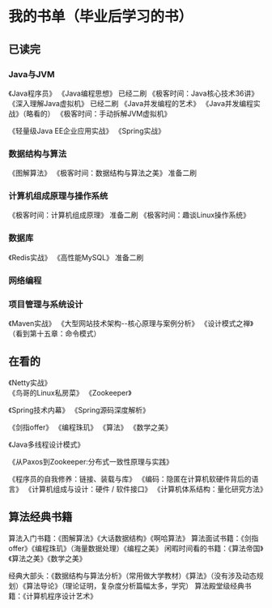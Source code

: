 
# 我的书单（毕业后学习的书）

## 已读完 #################################################################
### Java与JVM
《Java程序员》
《Java编程思想》 已经二刷
《极客时间：Java核心技术36讲》
《深入理解Java虚拟机》 已经二刷
《Java并发编程的艺术》
《Java并发编程实战》（略看的）
《极客时间：手动拆解JVM虚拟机》

《轻量级Java EE企业应用实战》
《Spring实战》

### 数据结构与算法
《图解算法》
《极客时间：数据结构与算法之美》 准备二刷

### 计算机组成原理与操作系统
《极客时间：计算机组成原理》 准备二刷
《极客时间：趣谈Linux操作系统》 

### 数据库
《Redis实战》
《高性能MySQL》 准备二刷

### 网络编程

### 项目管理与系统设计
《Maven实战》
《大型网站技术架构--核心原理与案例分析》
《设计模式之禅》（看到第十五章：命令模式）


## 在看的 #################################################################

《Netty实战》  
《鸟哥的Linux私房菜》
《Zookeeper》

《Spring技术内幕》
《Spring源码深度解析》

《剑指offer》
《编程珠玑》
《算法》
《数学之美》

《Java多线程设计模式》

《从Paxos到Zookeeper:分布式一致性原理与实践》

《程序员的自我修养：链接、装载与库》
《编码：隐匿在计算机软硬件背后的语言》
《计算机组成与设计：硬件 / 软件接口》
《计算机体系结构：量化研究方法》


## 算法经典书籍 #################################################################
算法入门书籍：《图解算法》《大话数据结构》《啊哈算法》
算法面试书籍：《剑指offer》《编程珠玑》（海量数据处理）《编程之美》
闲暇时间看的书籍：《算法帝国》《算法之美》《数学之美》

经典大部头：《数据结构与算法分析》（常用做大学教材）《算法》（没有涉及动态规划）《算法导论》（理论证明，复杂度分析篇幅太多，学究）
算法殿堂级经典书籍：《计算机程序设计艺术》
